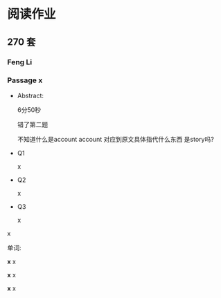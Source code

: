 # 阅读作业

## 270 套

### Feng Li

### Passage x

- Abstract:

  6分50秒 

  错了第二题 

  不知道什么是account account 对应到原文具体指代什么东西  是story吗?

- Q1

  x

- Q2

  x

- Q3

  x

x

单词:

**x** x

**x** x

**x** x